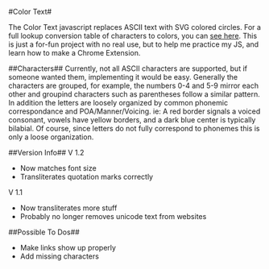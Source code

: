 #Color Text#

The Color Text javascript replaces ASCII text with SVG colored circles.
For a full lookup conversion table of characters to colors, you can [see here](http://colortext.tfiaa.com/#lookup).
This is just a for-fun project with no real use, but to help me practice my JS, and learn how to make a Chrome Extension.

##Characters##
Currently, not all ASCII characters are supported, but if someone wanted them, implementing it would be easy.
Generally the characters are grouped, for example, the numbers 0-4 and 5-9 mirror each other and groupind characters such as parentheses follow a similar pattern.
In addition the letters are loosely organized by common phonemic correspondance and POA/Manner/Voicing.
ie: A red border signals a voiced consonant, vowels have yellow borders, and a dark blue center is typically bilabial. Of course, since letters do not fully correspond to phonemes this is only a loose organization.

##Version Info##
V 1.2
- Now matches font size
- Transliterates quotation marks correctly

V 1.1
- Now transliterates more stuff
- Probably no longer removes unicode text from websites

##Possible To Dos##
- Make links show up properly
- Add missing characters